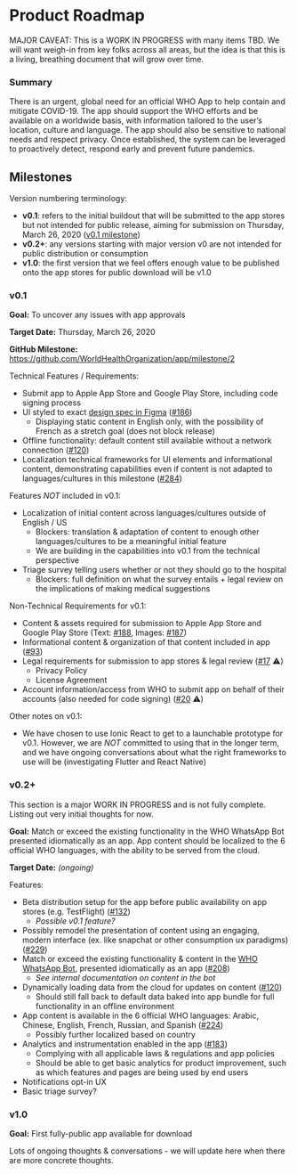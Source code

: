 # Product Roadmap

MAJOR CAVEAT: This is a WORK IN PROGRESS with many items TBD. We will want weigh-in from key folks across all areas, but the idea is that this is a living, breathing document that will grow over time.

### Summary

There is an urgent, global need for an official WHO App to help contain and mitigate COVID-19. The app should support the WHO efforts and be available on a worldwide basis, with information tailored to the user’s location, culture and language. The app should also be sensitive to national needs and respect privacy. Once established, the system can be leveraged to proactively detect, respond early and prevent future pandemics.

## Milestones

Version numbering terminology:

* **v0.1**: refers to the initial buildout that will be submitted to the app stores but not intended for public release, aiming for submission on Thursday, March 26, 2020 ([v0.1 milestone](https://github.com/WorldHealthOrganization/app/milestone/2))
* **v0.2+**: any versions starting with major version v0 are not intended for public distribution or consumption
* **v1.0**: the first version that we feel offers enough value to be published onto the app stores for public download will be v1.0

### v0.1

**Goal:** To uncover any issues with app approvals

**Target Date:** Thursday, March 26, 2020

**GitHub Milestone:** https://github.com/WorldHealthOrganization/app/milestone/2

Technical Features / Requirements:

* Submit app to Apple App Store and Google Play Store, including code signing process
* UI styled to exact [design spec in Figma](https://www.figma.com/file/fjzTIloCEK4FpbyDiTLj2X/iOS-UX) ([#186](https://github.com/WorldHealthOrganization/app/issues/186))
  * Displaying static content in English only, with the possibility of French as a stretch goal (does not block release)
* Offline functionality: default content still available without a network connection ([#120](https://github.com/WorldHealthOrganization/app/pull/120))
* Localization technical frameworks for UI elements and informational content, demonstrating capabilities even if content is not adapted to languages/cultures in this milestone ([#284](https://github.com/WorldHealthOrganization/app/pull/284))

Features _NOT_ included in v0.1:

* Localization of initial content across languages/cultures outside of English / US
  * Blockers: translation & adaptation of content to enough other languages/cultures to be a meaningful initial feature
  * We are building in the capabilities into v0.1 from the technical perspective
* Triage survey telling users whether or not they should go to the hospital
  * Blockers: full definition on what the survey entails + legal review on the implications of making medical suggestions

Non-Technical Requirements for v0.1:

* Content & assets required for submission to Apple App Store and Google Play Store (Text: [#188](https://github.com/WorldHealthOrganization/app/issues/188), Images: [#187](https://github.com/WorldHealthOrganization/app/issues/187))
* Informational content & organization of that content included in app ([#93](https://github.com/WorldHealthOrganization/app/issues/93))
* Legal requirements for submission to app stores & legal review ([#17](https://github.com/WorldHealthOrganization/app/issues/17) :warning:)
  * Privacy Policy
  * License Agreement
* Account information/access from WHO to submit app on behalf of their accounts (also needed for code signing) ([#20](https://github.com/WorldHealthOrganization/app/issues/20) :warning:)

Other notes on v0.1:

* We have chosen to use Ionic React to get to a launchable prototype for v0.1. However, we are _NOT_ committed to using that in the longer term, and we have ongoing conversations about what the right frameworks to use will be (investigating Flutter and React Native)

### v0.2+

This section is a major WORK IN PROGRESS and is not fully complete. Listing out very initial thoughts for now.

**Goal:** Match or exceed the existing functionality in the WHO WhatsApp Bot presented idiomatically as an app. App content should be localized to the 6 official WHO languages, with the ability to be served from the cloud.

**Target Date:** _(ongoing)_

Features:

* Beta distribution setup for the app before public availability on app stores (e.g. TestFlight) ([#132](https://github.com/WorldHealthOrganization/app/issues/132))
  * _Possible v0.1 feature?_
* Possibly remodel the presentation of content using an engaging, modern interface (ex. like snapchat or other consumption ux paradigms) ([#229](https://github.com/WorldHealthOrganization/app/issues/229))
* Match or exceed the existing functionality & content in the [WHO WhatsApp Bot](https://api.whatsapp.com/send?phone=41225017615&text=hi&source=&data=), presented idiomatically as an app ([#208](https://github.com/WorldHealthOrganization/app/issues/208))
  * _See internal documentation on content in the bot_
* Dynamically loading data from the cloud for updates on content ([#120](https://github.com/WorldHealthOrganization/app/pull/120))
  * Should still fall back to default data baked into app bundle for full functionality in an offline environment
* App content is available in the 6 official WHO languages: Arabic, Chinese, English, French, Russian, and Spanish ([#224](https://github.com/WorldHealthOrganization/app/issues/224))
  * Possibly further localized based on country
* Analytics and instrumentation enabled in the app ([#183](https://github.com/WorldHealthOrganization/app/issues/183))
  * Complying with all applicable laws & regulations and app policies
  * Should be able to get basic analytics for product improvement, such as which features and pages are being used by end users
* Notifications opt-in UX
* Basic triage survey?

### v1.0

**Goal:** First fully-public app available for download

Lots of ongoing thoughts & conversations - we will update here when there are more concrete thoughts.
